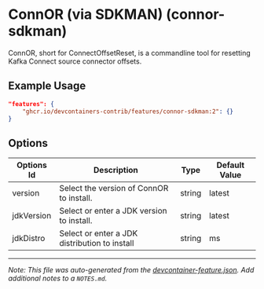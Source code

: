 

# ConnOR (via SDKMAN) (connor-sdkman)

ConnOR, short for ConnectOffsetReset, is a commandline tool for resetting Kafka
Connect source connector offsets.

## Example Usage

```json
"features": {
    "ghcr.io/devcontainers-contrib/features/connor-sdkman:2": {}
}
```

## Options

| Options Id | Description | Type | Default Value |
|-----|-----|-----|-----|
| version | Select the version of ConnOR to install. | string | latest |
| jdkVersion | Select or enter a JDK version to install. | string | latest |
| jdkDistro | Select or enter a JDK distribution to install | string | ms |



---

_Note: This file was auto-generated from the [devcontainer-feature.json](https://github.com/devcontainers-contrib/features/blob/main/src/connor-sdkman/devcontainer-feature.json).  Add additional notes to a `NOTES.md`._

